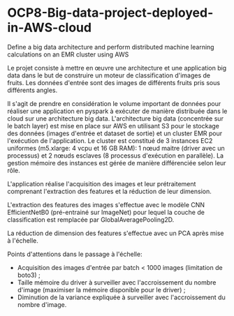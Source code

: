 # OCP8-Big-data-project-deployed-in-AWS-cloud
Define a big data architecture and perform distributed machine learning calculations on an EMR cluster using AWS

Le projet consiste à mettre en œuvre une architecture et une application big data dans le but de construire un moteur de classification d'images de fruits.
Les données d'entrée sont des images de différents fruits pris sous différents angles.

Il s'agit de prendre en considération le volume important de données pour réaliser une application en pyspark à exécuter de manière distribuée dans le cloud sur une architecture big data.
L'architecture big data (concentrée sur le batch layer) est mise en place sur AWS en utilisant S3 pour le stockage des données (images d'entrée et dataset de sortie) et un cluster EMR pour l'exécution de l'application. Le cluster est constitué de 3 instances EC2 uniformes (m5.xlarge: 4 vcpu et 16 GB RAM): 1 nœud maitre (driver avec un processus) et 2 nœuds esclaves (8 processus d'exécution en parallèle). La gestion mémoire des instances est gérée de manière différenciée selon leur rôle.

L'application réalise l'acquisition des images et leur prétraitement comprenant l'extraction des features et la réduction de leur dimension.

L'extraction des features des images s'effectue avec le modèle CNN EfficientNetB0 (pré-entrainé sur ImageNet) pour lequel la couche de classification est remplacée par GlobalAveragePooling2D.

La réduction de dimension des features s'effectue avec un PCA après mise à l'échelle.

Points d'attentions dans le passage à l'échelle:
- Acquisition des images d'entrée par batch < 1000 images (limitation de boto3) ;
- Taille mémoire du driver à surveiller avec l'accroissement du nombre d'image (maximiser la mémoire disponible pour le driver) ;
- Diminution de la variance expliquée à surveiller avec l'accroissement du nombre d'image.
